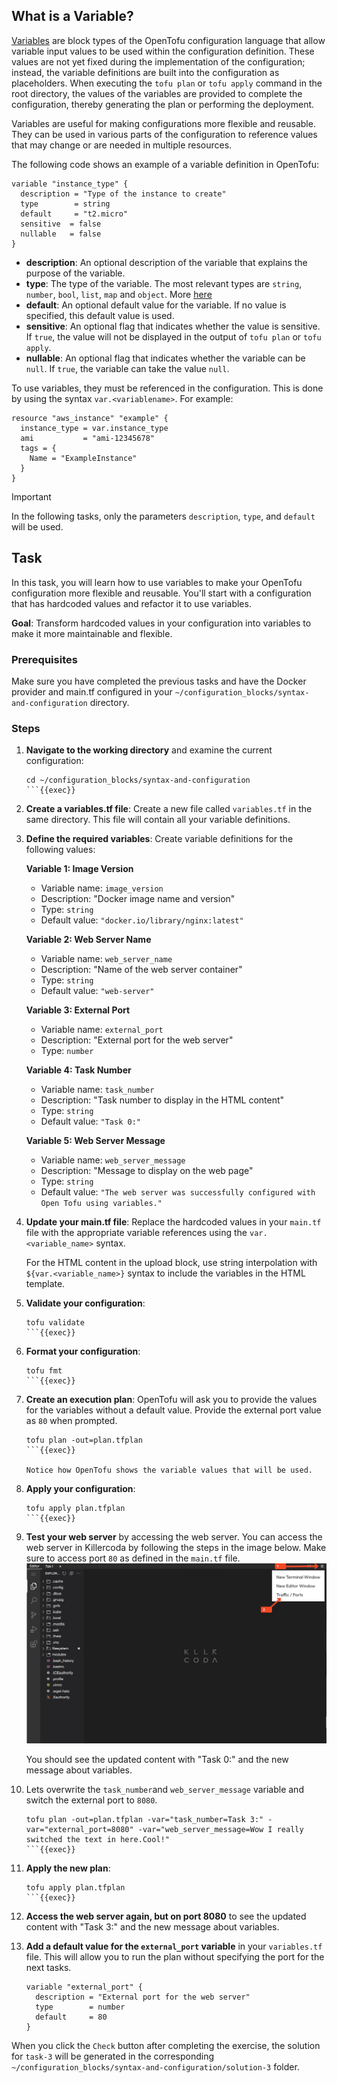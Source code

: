 ## What is a Variable?
[Variables](https://opentofu.org/docs/language/values/variables/) are block types of the OpenTofu configuration language that allow
variable input values to be used within the configuration definition.
These values are not yet fixed during the implementation of the configuration; instead, the variable definitions are built into the
configuration as placeholders. When executing the `tofu plan` or `tofu apply` command in the root directory, the values of the variables are provided
to complete the configuration, thereby generating the plan or performing the deployment.

Variables are useful for making configurations more flexible and reusable.
They can be used in various parts of the configuration to reference values
that may change or are needed in multiple resources.

The following code shows an example of a variable definition in OpenTofu:
```hcl
variable "instance_type" {
  description = "Type of the instance to create"
  type        = string
  default     = "t2.micro"
  sensitive  = false
  nullable   = false
}
```
- **description**: An optional description of the variable that explains the purpose of the variable.
- **type**: The type of the variable. The most relevant types are `string`, `number`, `bool`, `list`, `map` and `object`. More [here](https://opentofu.org/docs/language/values/variables/#type-constraints)
- **default**: An optional default value for the variable. If no value is specified, this default value is used.
- **sensitive**: An optional flag that indicates whether the value is sensitive. If `true`, the value will not be displayed in the output of `tofu plan` or `tofu apply`.
- **nullable**: An optional flag that indicates whether the variable can be `null`. If `true`, the variable can take the value `null`.

To use variables, they must be referenced in the configuration. This is done by using the syntax `var.<variablename>`. For example:
```hcl
resource "aws_instance" "example" {
  instance_type = var.instance_type
  ami           = "ami-12345678"
  tags = {
    Name = "ExampleInstance"
  }
}
```

> [!IMPORTANT]  
> In the following tasks, only the parameters `description`, `type`, and `default` will be used.

## Task

In this task, you will learn how to use variables to make your OpenTofu configuration more flexible and reusable. You'll start with a configuration that has hardcoded values and refactor it to use variables.

**Goal**: Transform hardcoded values in your configuration into variables to make it more maintainable and flexible.

### Prerequisites
Make sure you have completed the previous tasks and have the Docker provider and main.tf configured in your `~/configuration_blocks/syntax-and-configuration` directory.

### Steps

1. **Navigate to the working directory** and examine the current configuration:
    ```shell
    cd ~/configuration_blocks/syntax-and-configuration
    ```{{exec}}

2. **Create a variables.tf file**:
   Create a new file called `variables.tf` in the same directory. This file will contain all your variable definitions.

3. **Define the required variables**:
   Create variable definitions for the following values:

   **Variable 1: Image Version**
    - Variable name: `image_version`
    - Description: "Docker image name and version"
    - Type: `string`
    - Default value: `"docker.io/library/nginx:latest"`

   **Variable 2: Web Server Name**
    - Variable name: `web_server_name`
    - Description: "Name of the web server container"
    - Type: `string`
    - Default value: `"web-server"`

   **Variable 3: External Port**
    - Variable name: `external_port`
    - Description: "External port for the web server"
    - Type: `number`

   **Variable 4: Task Number**
    - Variable name: `task_number`
    - Description: "Task number to display in the HTML content"
    - Type: `string`
    - Default value: `"Task 0:"`

   **Variable 5: Web Server Message**
    - Variable name: `web_server_message`
    - Description: "Message to display on the web page"
    - Type: `string`
    - Default value: `"The web server was successfully configured with Open Tofu using variables."`

4. **Update your main.tf file**:
   Replace the hardcoded values in your `main.tf` file with the appropriate variable references using the `var.<variable_name>` syntax.

   For the HTML content in the upload block, use string interpolation with `${var.<variable_name>}` syntax to include the variables in the HTML template.

5. **Validate your configuration**:
    ```shell
    tofu validate
    ```{{exec}}

6. **Format your configuration**:
    ```shell
    tofu fmt
    ```{{exec}}

7. **Create an execution plan**: OpenTofu will ask you to provide the values for the variables without a default value. Provide the external port value as `80` when prompted.
    ```shell
    tofu plan -out=plan.tfplan
    ```{{exec}}
    
    Notice how OpenTofu shows the variable values that will be used.

8. **Apply your configuration**:
    ```shell
    tofu apply plan.tfplan
    ```{{exec}}

9.  **Test your web server** by accessing the web server. You can access the web server in Killercoda by following the steps in the image below. Make sure to access port `80` as defined in the `main.tf` file.
    ![Access web server in Killercoda](./../assets/access_ports_killercoda.png)

    You should see the updated content with "Task 0:" and the new message about variables.
10. Lets overwrite the `task_number`and `web_server_message` variable and switch the external port to `8080`.
    ```shell
    tofu plan -out=plan.tfplan -var="task_number=Task 3:" -var="external_port=8080" -var="web_server_message=Wow I really switched the text in here.Cool!"
    ```{{exec}}
11. **Apply the new plan**:
    ```shell
    tofu apply plan.tfplan
    ```{{exec}}
12. **Access the web server again, but on port 8080** to see the updated content with "Task 3:" and the new message about variables.
13. **Add a default value for the `external_port` variable** in your `variables.tf` file. This will allow you to run the plan without specifying the port for the next tasks.
    ```hcl
    variable "external_port" {
      description = "External port for the web server"
      type        = number
      default     = 80
    }
    ```

When you click the `Check` button after completing the exercise, the solution for `task-3` will be generated in the corresponding `~/configuration_blocks/syntax-and-configuration/solution-3` folder.
